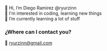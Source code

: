 👋 Hi, I’m Diego Ramirez @ryurzinn  
🍻 I'm interested in coding, learning new things   
🧃 I’m currently learning a lot of stuff 

### ¿Where can I contact you?
📧 ryurzinn@gmail.com






